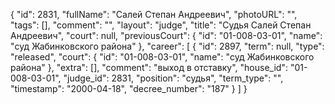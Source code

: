 {
    "id": 2831,
    "fullName": "Салей Степан Андреевич",
    "photoURL": "",
    "tags": [],
    "comment": "",
    "layout": "judge",
    "title": "Судья Салей Степан Андреевич",
    "court": null,
    "previousCourt": {
        "id": "01-008-03-01",
        "name": "суд Жабинковского района"
    },
    "career": [
        {
            "id": 2897,
            "term": null,
            "type": "released",
            "court": {
                "id": "01-008-03-01",
                "name": "суд Жабинковского района"
            },
            "extra": [],
            "comment": "выход в отставку",
            "house_id": "01-008-03-01",
            "judge_id": 2831,
            "position": "судья",
            "term_type": "",
            "timestamp": "2000-04-18",
            "decree_number": "187"
        }
    ]
}